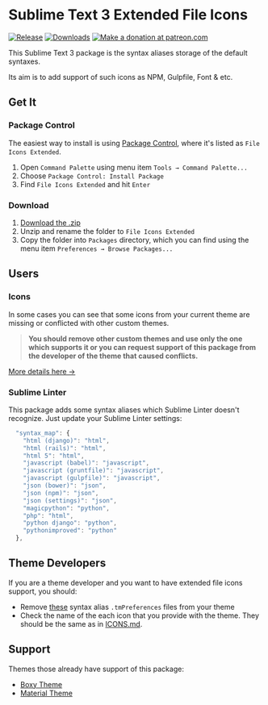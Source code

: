 # Sublime Text 3 Extended File Icons

[![Release][img-release]][release]
[![Downloads][img-downloads]][downloads]
[![Make a donation at patreon.com][img-patreon]][patreon]

This Sublime Text 3 package is the syntax aliases storage of the default syntaxes.

Its aim is to add support of such icons as NPM, Gulpfile, Font & etc.

## Get It

### Package Control

The easiest way to install is using [Package Control][downloads], where it's listed as `File Icons Extended`.

1. Open `Command Palette` using menu item `Tools → Command Palette...`
2. Choose `Package Control: Install Package`
3. Find `File Icons Extended` and hit `Enter`

### Download

1. [Download the .zip][release]
2. Unzip and rename the folder to `File Icons Extended`
3. Copy the folder into `Packages` directory, which you can find using the menu item `Preferences → Browse Packages...`

## Users

### Icons

In some cases you can see that some icons from your current theme are missing or conflicted with other custom themes. 

> **You should remove other custom themes and use only the one which supports it or you can request support of this package from the developer of the theme that caused conflicts.**

[More details here →][details] 

### Sublime Linter

This package adds some syntax aliases which Sublime Linter doesn't recognize. Just update your Sublime Linter settings:

```js
  "syntax_map": {
    "html (django)": "html",
    "html (rails)": "html",
    "html 5": "html",
    "javascript (babel)": "javascript",
    "javascript (gruntfile)": "javascript",
    "javascript (gulpfile)": "javascript",
    "json (bower)": "json",
    "json (npm)": "json",
    "json (settings)": "json",
    "magicpython": "python",
    "php": "html",
    "python django": "python",
    "pythonimproved": "python"
  },
```

## Theme Developers

If you are a theme developer and you want to have extended file icons support, you should:

* Remove [these][preferences] syntax alias `.tmPreferences` files from your theme
* Check the name of the each icon that you provide with the theme. They should be the same as in [ICONS.md][icons].

## Support

Themes those already have support of this package:

* [Boxy Theme][boxy-theme]
* [Material Theme][material-theme]

<!-- Themes -->

[boxy-theme]: https://github.com/oivva/st-boxy
[material-theme]: https://github.com/equinusocio/material-theme

<!-- Misc -->

[details]: https://forum.sublimetext.com/t/sublime-text-3-file-icons-in-sidebar/21134/4
[downloads]: https://packagecontrol.io/packages/File%20Icons%20Extended
[icons]: ICONS.md
[patreon]: https://www.patreon.com/oivva
[preferences]: tree/master/preferences
[release]: https://github.com/oivva/st-file-icons-extended/releases

<!-- Assets -->

[img-downloads]: https://img.shields.io/packagecontrol/dt/File%20Icons%20Extended.svg?maxAge=3600&style=flat-square
[img-patreon]: https://img.shields.io/badge/donate-patreon-orange.svg?maxAge=2592000&style=flat-square
[img-release]: https://img.shields.io/github/release/oivva/st-file-icons-extended.svg?maxAge=86400&style=flat-square

